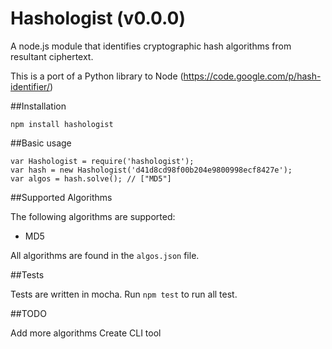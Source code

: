 Hashologist (v0.0.0)
===========

A node.js module that identifies cryptographic hash algorithms from resultant ciphertext.

This is a port of a Python library to Node (https://code.google.com/p/hash-identifier/)

##Installation

`npm install hashologist`

##Basic usage

	var Hashologist = require('hashologist');
	var hash = new Hashologist('d41d8cd98f00b204e9800998ecf8427e');
	var algos = hash.solve(); // ["MD5"]
	
##Supported Algorithms

The following algorithms are supported:

- MD5

All algorithms are found in the `algos.json` file.

	
##Tests

Tests are written in mocha. Run `npm test` to run all test.

##TODO 

Add more algorithms
Create CLI tool

